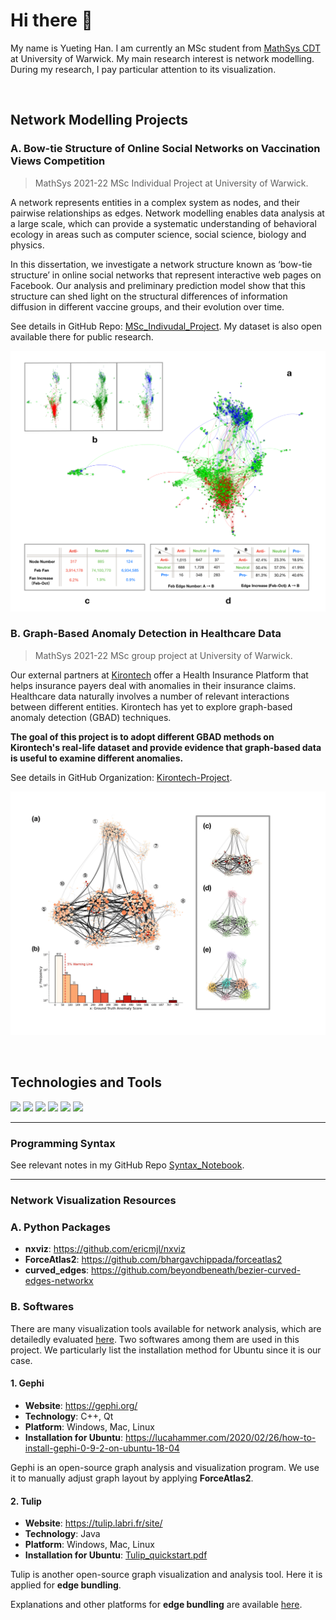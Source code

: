 # Hi there 👋

My name is Yueting Han. I am currently an MSc student from [MathSys CDT](https://warwick.ac.uk/fac/sci/mathsys/) at University of Warwick. My main research interest is network modelling. During my research, I pay particular attention to its visualization.

&nbsp;


## Network Modelling Projects

### A. Bow-tie Structure of Online Social Networks on Vaccination Views Competition
> MathSys 2021-22 MSc Individual Project at University of Warwick.

A network represents entities in a complex system as nodes, and their pairwise relationships as edges. Network modelling enables data analysis at a large scale, which can provide a systematic understanding of behavioral ecology in areas such as computer science, social science, biology and physics. 

In this dissertation, we investigate a network structure known as ‘bow-tie structure’ in online social networks that represent interactive web pages on Facebook. Our analysis and preliminary prediction model show that this structure can shed light on the structural differences of information diffusion in different vaccine groups, and their evolution over time.

See details in GitHub Repo: [MSc_Indivudal_Project](https://github.com/YuetingH/MSc_Individual_Project). My dataset is also open available there for public research. 

<img src="Network_Visualization/Vaccine_Views_Dataset.png" style="width:600px;"/>


### B. Graph-Based Anomaly Detection in Healthcare Data
>MathSys 2021-22 MSc group project at University of Warwick.

Our external partners at [Kirontech](https://www.kirontech.com/) offer a Health Insurance Platform that helps insurance payers deal with anomalies in their insurance claims. Healthcare data naturally involves a number of relevant interactions between different entities. Kirontech has yet to explore graph-based anomaly detection (GBAD) techniques.

**The goal of this project is to adopt different GBAD methods on Kirontech's real-life dataset and provide evidence that graph-based data is useful to examine different anomalies.**

See details in GitHub Organization: [Kirontech-Project](https://github.com/Kirontech-Project).


<img src="Network_Visualization/Kirontech.png" style="width:600px;"/>

&nbsp;

## Technologies and Tools

![](https://img.shields.io/badge/Code-Python-informational?style=flat&logo=<LOGO_NAME>&logoColor=white&color=2bbc8a)
![](https://img.shields.io/badge/Code-Julia-informational?style=flat&logo=<LOGO_NAME>&logoColor=white&color=2bbc8a)
![](https://img.shields.io/badge/Code-MATLAB-informational?style=flat&logo=<LOGO_NAME>&logoColor=white&color=2bbc8a)
![](https://img.shields.io/badge/Software-Gephi-informational?style=flat&logo=<LOGO_NAME>&logoColor=white&color=2bbc8a)
![](https://img.shields.io/badge/Software-Tulip-informational?style=flat&logo=<LOGO_NAME>&logoColor=white&color=2bbc8a)
![](https://img.shields.io/badge/OS-Linux-informational?style=flat&logo=<LOGO_NAME>&logoColor=white&color=2bbc8a)

---

### Programming Syntax
See relevant notes in my GitHub Repo [Syntax_Notebook](https://github.com/YuetingH/Syntax_Notebook).

---

### Network Visualization Resources
### A. Python Packages
- **nxviz**: https://github.com/ericmjl/nxviz
- **ForceAtlas2**: https://github.com/bhargavchippada/forceatlas2
- **curved_edges**: https://github.com/beyondbeneath/bezier-curved-edges-networkx


### B. Softwares
There are many visualization tools available for network analysis, which are detailedly evaluated [here](https://www.ncbi.nlm.nih.gov/pmc/articles/PMC5540468/).  Two softwares among them are used in this project. We particularly list the installation method for Ubuntu since it is our case.

#### 1. Gephi
- **Website**: https://gephi.org/
- **Technology**: C++, Qt
- **Platform**: Windows, Mac, Linux
- **Installation for Ubuntu**: https://lucahammer.com/2020/02/26/how-to-install-gephi-0-9-2-on-ubuntu-18-04

Gephi is an open-source graph analysis and visualization program. We use it to manually adjust graph layout by applying **ForceAtlas2**. 

#### 2. Tulip
- **Website**: https://tulip.labri.fr/site/
- **Technology**: Java
- **Platform**: Windows, Mac, Linux
- **Installation for Ubuntu**: [Tulip_quickstart.pdf](Network_Visualization/Tulip_quickstart.pdf)

Tulip is another open-source graph visualization and analysis tool. Here it is applied for **edge bundling**.

Explanations and other platforms for **edge bundling** are available [here](https://courses.isds.tugraz.at/ivis/surveys/ss2017/ivis-ss2017-g4-survey-edge-bundling.pdf).